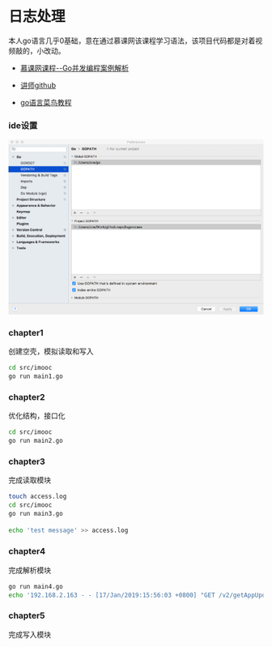 # 日志处理

本人go语言几乎0基础，意在通过慕课网该课程学习语法，该项目代码都是对着视频敲的，小改动。

- [慕课网课程--Go并发编程案例解析](https://www.imooc.com/learn/982)

- [讲师github](https://github.com/itsmikej/imooc_logprocess)

- [go语言菜鸟教程](http://www.runoob.com/go/go-tutorial.html)

### ide设置

![ide-setting](./ide-setting.png)

### chapter1

创建空壳，模拟读取和写入

```sh
cd src/imooc
go run main1.go
```

### chapter2

优化结构，接口化

```sh
cd src/imooc
go run main2.go
```

### chapter3

完成读取模块

```sh
touch access.log
cd src/imooc
go run main3.go

echo 'test message' >> access.log
```

### chapter4

完成解析模块

```sh
go run main4.go
echo '192.168.2.163 - - [17/Jan/2019:15:56:03 +0800] "GET /v2/getAppUpdate HTTP/1.1" 200 2086 "-" "okhttp/3.8.0"' >> access.log
```

### chapter5

完成写入模块